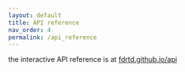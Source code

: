 ```yaml
---
layout: default
title: API reference
nav_order: 4
permalink: /api_reference
---
```


the interactive API reference is at [fdrtd.github.io/api](https://fdrtd.github.io/api)
